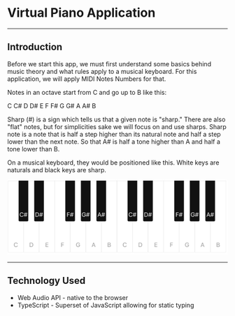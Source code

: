 # Virtual Piano Application

---

## Introduction

Before we start this app, we must first understand some basics behind music theory and what rules apply to a musical keyboard. For this application, we will apply MIDI Notes Numbers for that.

Notes in an octave start from C and go up to B like this:

C C# D D# E F F# G G# A A# B

Sharp (#) is a sign which tells us that a given note is "sharp." There are also "flat" notes, but for simplicities sake we will focus on and use sharps. Sharp note is a note that is half a step higher than its natural note and half a step lower than the next note. So that A# is half a tone higher than A and half a tone lower than B.

On a musical keyboard, they would be positioned like this. White keys are naturals and black keys are sharp.

![Piano image](/src/static/piano.png)

---

## Technology Used

- Web Audio API - native to the browser
- TypeScript - Superset of JavaScript allowing for static typing
